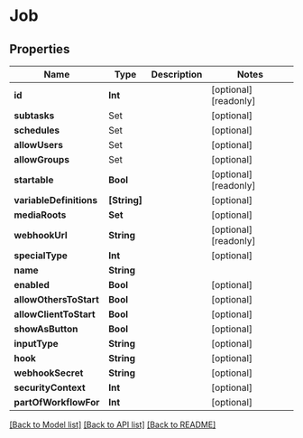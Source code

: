 # Job

## Properties

Name | Type | Description | Notes
------------ | ------------- | ------------- | -------------
**id** | **Int** |  | [optional] [readonly] 
**subtasks** | Set<SubtaskReference> |  | [optional] 
**schedules** | Set<ScheduleReference> |  | [optional] 
**allowUsers** | Set<ElementsUserReference> |  | [optional] 
**allowGroups** | Set<ElementsGroupReference> |  | [optional] 
**startable** | **Bool** |  | [optional] [readonly] 
**variableDefinitions** | **[String]** |  | [optional] 
**mediaRoots** | **Set<Int>** |  | [optional] 
**webhookUrl** | **String** |  | [optional] [readonly] 
**specialType** | **Int** |  | [optional] 
**name** | **String** |  | 
**enabled** | **Bool** |  | [optional] 
**allowOthersToStart** | **Bool** |  | [optional] 
**allowClientToStart** | **Bool** |  | [optional] 
**showAsButton** | **Bool** |  | [optional] 
**inputType** | **String** |  | [optional] 
**hook** | **String** |  | [optional] 
**webhookSecret** | **String** |  | [optional] 
**securityContext** | **Int** |  | [optional] 
**partOfWorkflowFor** | **Int** |  | [optional] 

[[Back to Model list]](../README.md#documentation-for-models) [[Back to API list]](../README.md#documentation-for-api-endpoints) [[Back to README]](../README.md)


